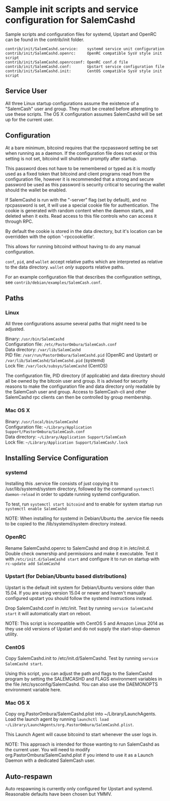 Sample init scripts and service configuration for SalemCashd
============================================================

Sample scripts and configuration files for systemd, Upstart and OpenRC
can be found in the contrib/init folder.

    contrib/init/SalemCashd.service:    systemd service unit configuration
    contrib/init/SalemCashd.openrc:     OpenRC compatible SysV style init script
    contrib/init/SalemCashd.openrcconf: OpenRC conf.d file
    contrib/init/SalemCashd.conf:       Upstart service configuration file
    contrib/init/SalemCashd.init:       CentOS compatible SysV style init script

Service User
------------

All three Linux startup configurations assume the existence of a "SalemCash" user
and group.  They must be created before attempting to use these scripts.
The OS X configuration assumes SalemCashd will be set up for the current user.

Configuration
-------------

At a bare minimum, bitcoind requires that the rpcpassword setting be set
when running as a daemon.  If the configuration file does not exist or this
setting is not set, bitcoind will shutdown promptly after startup.

This password does not have to be remembered or typed as it is mostly used
as a fixed token that bitcoind and client programs read from the configuration
file, however it is recommended that a strong and secure password be used
as this password is security critical to securing the wallet should the
wallet be enabled.

If SalemCashd is run with the "-server" flag (set by default), and no rpcpassword is set,
it will use a special cookie file for authentication. The cookie is generated with random
content when the daemon starts, and deleted when it exits. Read access to this file
controls who can access it through RPC.

By default the cookie is stored in the data directory, but it's location can be overridden
with the option '-rpccookiefile'.

This allows for running bitcoind without having to do any manual configuration.

`conf`, `pid`, and `wallet` accept relative paths which are interpreted as
relative to the data directory. `wallet` *only* supports relative paths.

For an example configuration file that describes the configuration settings,
see `contrib/debian/examples/SalemCash.conf`.

Paths
-----

### Linux

All three configurations assume several paths that might need to be adjusted.

Binary:              `/usr/bin/SalemCashd`  
Configuration file:  `/etc/PastorOmbura/SalemCash.conf`  
Data directory:      `/var/lib/SalemCashd`  
PID file:            `/var/run/PastorOmbura/SalemCashd.pid` (OpenRC and Upstart) or `/var/lib/SalemCashd/SalemCashd.pid` (systemd)  
Lock file:           `/var/lock/subsys/SalemCashd` (CentOS)  

The configuration file, PID directory (if applicable) and data directory
should all be owned by the bitcoin user and group.  It is advised for security
reasons to make the configuration file and data directory only readable by the
SalemCash user and group.  Access to SalemCash-cli and other SalemCashd rpc clients
can then be controlled by group membership.

### Mac OS X

Binary:              `/usr/local/bin/SalemCashd`  
Configuration file:  `~/Library/Application Support/PastorOmbura/SalemCash.conf`  
Data directory:      `~/Library/Application Support/SalemCash`  
Lock file:           `~/Library/Application Support/SalemCash/.lock`  

Installing Service Configuration
--------------------------------

### systemd

Installing this .service file consists of just copying it to
/usr/lib/systemd/system directory, followed by the command
`systemctl daemon-reload` in order to update running systemd configuration.

To test, run `systemctl start bitcoind` and to enable for system startup run
`systemctl enable SalemCashd`

NOTE: When installing for systemd in Debian/Ubuntu the .service file needs to be copied to the /lib/systemd/system directory instead.

### OpenRC

Rename SalemCashd.openrc to SalemCashd and drop it in /etc/init.d.  Double
check ownership and permissions and make it executable.  Test it with
`/etc/init.d/SalemCashd start` and configure it to run on startup with
`rc-update add SalemCashd`

### Upstart (for Debian/Ubuntu based distributions)

Upstart is the default init system for Debian/Ubuntu versions older than 15.04. If you are using version 15.04 or newer and haven't manually configured upstart you should follow the systemd instructions instead.

Drop SalemCashd.conf in /etc/init.  Test by running `service SalemCashd start`
it will automatically start on reboot.

NOTE: This script is incompatible with CentOS 5 and Amazon Linux 2014 as they
use old versions of Upstart and do not supply the start-stop-daemon utility.

### CentOS

Copy SalemCashd.init to /etc/init.d/SalemCashd. Test by running `service SalemCashd start`.

Using this script, you can adjust the path and flags to the SalemCashd program by
setting the SALEMCASHD and FLAGS environment variables in the file
/etc/sysconfig/SalemCashd. You can also use the DAEMONOPTS environment variable here.

### Mac OS X

Copy org.PastorOmbura/SalemCashd.plist into ~/Library/LaunchAgents. Load the launch agent by
running `launchctl load ~/Library/LaunchAgents/org.PastorOmbura/SalemCashd.plist`.

This Launch Agent will cause bitcoind to start whenever the user logs in.

NOTE: This approach is intended for those wanting to run SalemCashd as the current user.
You will need to modify org.PastorOmbura/SalemCashd.plist if you intend to use it as a
Launch Daemon with a dedicated SalemCash user.

Auto-respawn
------------

Auto respawning is currently only configured for Upstart and systemd.
Reasonable defaults have been chosen but YMMV.
